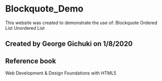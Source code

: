 # Blockquote_Demo

This website was created to demonstrate the use of:
Blockquote
Ordered List
Unordered List

## Created by George Gichuki on 1/8/2020

## Reference book
Web Development & Design Foundations with HTML5
